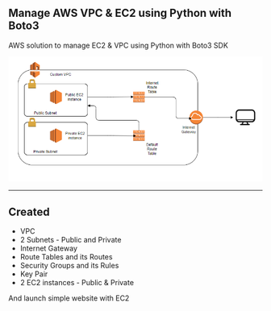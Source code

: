 ## Manage AWS VPC & EC2 using Python with Boto3

AWS solution to manage EC2 & VPC using Python with Boto3 SDK


<img src="https://github.com/SidSolanki28/AWS-Project-01/raw/master/Images/Architechture.PNG">


---

## Created 

- VPC 
- 2 Subnets - Public and Private
- Internet Gateway
- Route Tables and its Routes
- Security Groups and its Rules 
- Key Pair
- 2 EC2 instances - Public & Private 

And launch simple website with EC2
